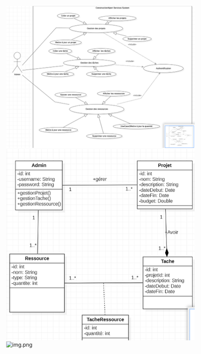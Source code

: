 

![img.pnj](DiagrammeUml/diagramme%20de%20cas%20d'utilisation.png)
![img.pnj](DiagrammeUml/DiagrammeDeClasse.png)
![img.png](DiagrammeUml/DiagrammeDeSéquence.png)
